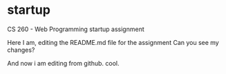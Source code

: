 # startup
CS 260 - Web Programming startup assignment

Here I am, editing the README.md file for the assignment
Can you see my changes?

And now i am editing from github. cool.
